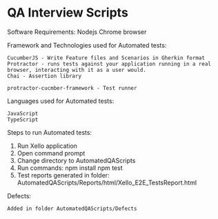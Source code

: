 # QA Interview Scripts

Software Requirements:
    Nodejs
    Chrome browser

Framework and Technologies used for Automated tests:  
       
    CucumberJS - Write Feature files and Scenarios in Gherkin format
    Protractor - runs tests against your application running in a real browser, interacting with it as a user would.
    Chai - Assertion library
    
    protractor-cucmber-framework - Test runner

Languages used for Automated tests:

    JavaScript
    TypeScript


Steps to run Automated tests:

1. Run Xello application
2. Open command prompt 
3. Change directory to AutomatedQAScripts
4. Run commands:
    npm install
    npm test
5. Test reports generated in folder:
    AutomatedQAScripts/Reports/html/Xello_E2E_TestsReport.html

Defects:

    Added in folder AutomatedQAScripts/Defects


